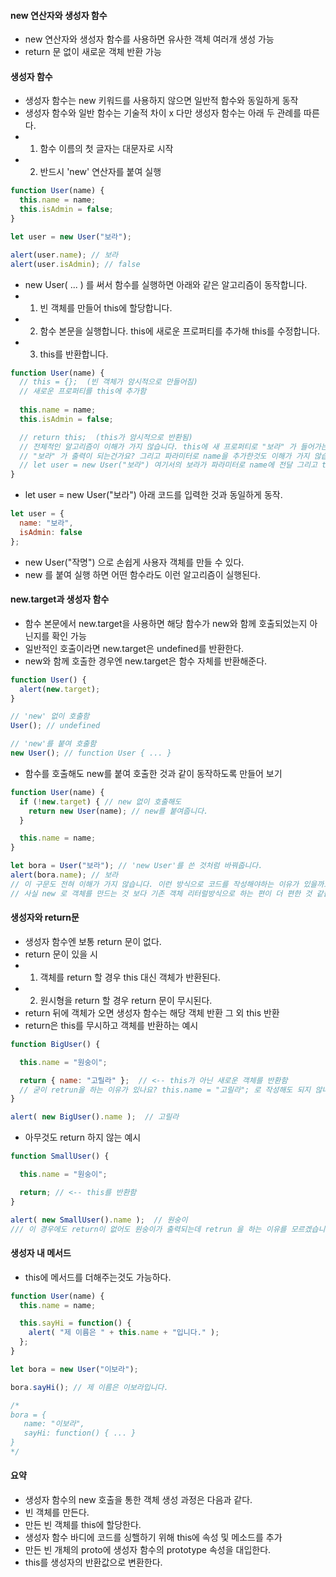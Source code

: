 #### new 연산자와 생성자 함수 
  * new 연산자와 생성자 함수를 사용하면 유사한 객체 여러개 생성 가능
  * return 문 없이 새로운 객체 반환 가능
  
#### 생성자 함수
  * 생성자 함수는 new 키워드를 사용하지 않으면 일반적 함수와 동일하게 동작 
  * 생성자 함수와 일반 함수는 기술적 차이 x 다만 생성자 함수는 아래 두 관례를 따른다.
  * 1. 함수 이름의 첫 글자는 대문자로 시작
  * 2. 반드시 'new' 연산자를 붙여 실행
```js
function User(name) {
  this.name = name;
  this.isAdmin = false;
}

let user = new User("보라");

alert(user.name); // 보라
alert(user.isAdmin); // false
```
  * new User( ... ) 를 써서 함수를 실행하면 아래와 같은 알고리즘이 동작합니다. 
  * 1. 빈 객체를 만들어 this에 할당합니다.
  * 2. 함수 본문을 실행합니다. this에 새로운 프로퍼티를 추가해 this를 수정합니다.
  * 3. this를 반환합니다.
```js
function User(name) {
  // this = {};  (빈 객체가 암시적으로 만들어짐)
  // 새로운 프로퍼티를 this에 추가함
  
  this.name = name;
  this.isAdmin = false;

  // return this;  (this가 암시적으로 반환됨)
  // 전체적인 알고리즘이 이해가 가지 않습니다. this에 새 프로퍼티로 "보라" 가 들어가는건 알겠지만 user.name 을 출력했을 때 어떻게
  // "보라" 가 출력이 되는건가요? 그리고 파라미터로 name을 추가한것도 이해가 가지 않습니다.
  // let user = new User("보라") 여기서의 보라가 파라미터로 name에 전달 그리고 this.name = name에 할당되는 방식인가요? 
}
```
  * let user = new User("보라") 아래 코드를 입력한 것과 동일하게 동작.
```js
let user = {
  name: "보라",
  isAdmin: false
};
```
  * new User("작명") 으로 손쉽게 사용자 객체를 만들 수 있다.
  * new 를 붙여 실행 하면 어떤 함수라도 이런 알고리즘이 실행된다.

#### new.target과 생성자 함수
  * 함수 본문에서 new.target을 사용하면 해당 함수가 new와 함께 호출되었는지 아닌지를 확인 가능
  * 일반적인 호출이라면 new.target은 undefined를 반환한다. 
  * new와 함께 호출한 경우엔 new.target은 함수 자체를 반환해준다.

```js
function User() {
  alert(new.target);
}

// 'new' 없이 호출함
User(); // undefined

// 'new'를 붙여 호출함
new User(); // function User { ... }
```
  * 함수를 호출해도 new를 붙여 호출한 것과 같이 동작하도록 만들어 보기
```js
function User(name) {
  if (!new.target) { // new 없이 호출해도
    return new User(name); // new를 붙여줍니다.
  }

  this.name = name;
}

let bora = User("보라"); // 'new User'를 쓴 것처럼 바꿔줍니다.
alert(bora.name); // 보라
// 이 구문도 전혀 이해가 가지 않습니다. 이런 방식으로 코드를 작성해야하는 이유가 있을까요?!
// 사실 new 로 객체를 만드는 것 보다 기존 객체 리터럴방식으로 하는 편이 더 편한 것 같습니다 ㅠㅜㅠ
```

#### 생성자와 return문
  * 생성자 함수엔 보통 return 문이 없다.
  * return 문이 있을 시 
  * 1. 객체를 return 할 경우 this 대신 객체가 반환된다.
  * 2. 원시형을 return 할 경우 return 문이 무시된다.
  * return 뒤에 객체가 오면 생성자 함수는 해당 객체 반환 그 외 this 반환
  * return은 this를 무시하고 객체를 반환하는 예시
```js
function BigUser() {

  this.name = "원숭이";

  return { name: "고릴라" };  // <-- this가 아닌 새로운 객체를 반환함
  // 굳이 retrun을 하는 이유가 있나요? this.name = "고릴라"; 로 작성해도 되지 않나요?
}

alert( new BigUser().name );  // 고릴라
```
  * 아무것도 return 하지 않는 예시

```js
function SmallUser() {

  this.name = "원숭이";

  return; // <-- this를 반환함
}

alert( new SmallUser().name );  // 원숭이
/// 이 경우에도 return이 없어도 원숭이가 출력되는데 retrun 을 하는 이유를 모르겠습니다.
```
#### 생성자 내 메서드
  * this에 메서드를 더해주는것도 가능하다.

```js
function User(name) {
  this.name = name;

  this.sayHi = function() {
    alert( "제 이름은 " + this.name + "입니다." );
  };
}

let bora = new User("이보라");

bora.sayHi(); // 제 이름은 이보라입니다.

/*
bora = {
   name: "이보라",
   sayHi: function() { ... }
}
*/
```

#### 요약
 * 생성자 함수의 new 호출을 통한 객체 생성 과정은 다음과 같다.
 * 빈 객체를 만든다.
 * 만든 빈 객체를 this에 할당한다.
 * 생성자 함수 바디에 코드를 싱핼하기 위해 this에 속성 및 메소드를 추가
 * 만든 빈 개체의 proto에 생성자 함수의 prototype 속성을 대입한다.
 * this를 생성자의 반환값으로 변환한다.
